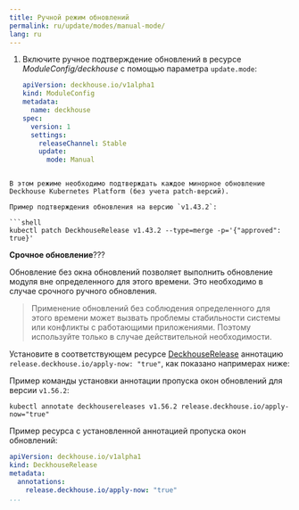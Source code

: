 ```yaml
---
title: Ручной режим обновлений
permalink: ru/update/modes/manual-mode/
lang: ru
---
```


1. Включите ручное подтверждение обновлений в ресурсе *ModuleConfig/deckhouse* с помощью параметра `update.mode`:

   ```yaml
   apiVersion: deckhouse.io/v1alpha1
   kind: ModuleConfig
   metadata:
     name: deckhouse
   spec:
     version: 1
     settings:
       releaseChannel: Stable
       update:
         mode: Manual
  ```

В этом режиме необходимо подтверждать каждое минорное обновление Deckhouse Kubernetes Platform (без учета patch-версий).

Пример подтверждения обновления на версию `v1.43.2`:

```shell
kubectl patch DeckhouseRelease v1.43.2 --type=merge -p='{"approved": true}'
```

**Срочное обновление**???

Обновление без окна обновлений позволяет выполнить обновление модуля вне определенного для этого времени. Это необходимо в случае срочного ручного обновления. 

> Применение обновлений без соблюдения определенного для этого времени может вызвать проблемы стабильности системы или конфликты с работающими приложениями. Поэтому используйте только в случае действительной необходимости.

Установите в соответствующем ресурсе [DeckhouseRelease](modules/002-deckhouse/cr.html#deckhouserelease) аннотацию `release.deckhouse.io/apply-now: "true"`, как показано напримерах ниже:

Пример команды установки аннотации пропуска окон обновлений для версии `v1.56.2`:

```shell
kubectl annotate deckhousereleases v1.56.2 release.deckhouse.io/apply-now="true"
```

Пример ресурса с установленной аннотацией пропуска окон обновлений:

```yaml
apiVersion: deckhouse.io/v1alpha1
kind: DeckhouseRelease
metadata:
  annotations:
    release.deckhouse.io/apply-now: "true"
...
```